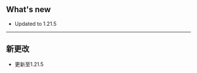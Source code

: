 ## What's new
- Updated to 1.21.5
-----------------------------------------------------------------
## 新更改
- 更新至1.21.5